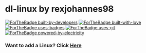 # dl-linux by rexjohannes98

[![ForTheBadge built-by-developers](http://ForTheBadge.com/images/badges/built-by-developers.svg)](https://GitHub.com/Naereen/) [![ForTheBadge built-with-love](http://ForTheBadge.com/images/badges/built-with-love.svg)](https://GitHub.com/Naereen/) [![ForTheBadge uses-badges](http://ForTheBadge.com/images/badges/uses-badges.svg)](http://ForTheBadge.com) [![ForTheBadge uses-git](http://ForTheBadge.com/images/badges/uses-git.svg)](https://GitHub.com/) [![ForTheBadge powered-by-electricity](http://ForTheBadge.com/images/badges/powered-by-electricity.svg)](http://ForTheBadge.com)


### Want to add a Linux? Click [Here](https://github.com/rexjohannes/dl-linux/issues)
